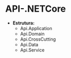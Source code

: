 # API-.NETCore

- **Estrutura:**
    - Api.Application
    - Api.Domain
    - Api.CrossCutting
    - Api.Data
    - Api.Service
